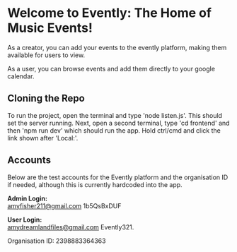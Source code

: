 # Welcome to Evently: The Home of Music Events!
As a creator, you can add your events to the evently platform, making them available for users to view.

As a user, you can browse events and add them directly to your google calendar.

## Cloning the Repo

To run the project, open the terminal and type 'node listen.js'. This should set the server running. Next, open a second terminal, type 'cd frontend' and then 'npm run dev' which should run the app. Hold ctrl/cmd and click the link shown after 'Local:'.

## Accounts

Below are the test accounts for the Evently platform and the organisation ID if needed, although this is currently hardcoded into the app.

**Admin Login:**   
amyfisher211@gmail.com 
1b5QsBxDUF

**User Login:**   
amydreamlandfiles@gmail.com 
Evently321.

Organisation ID: 2398883364363

